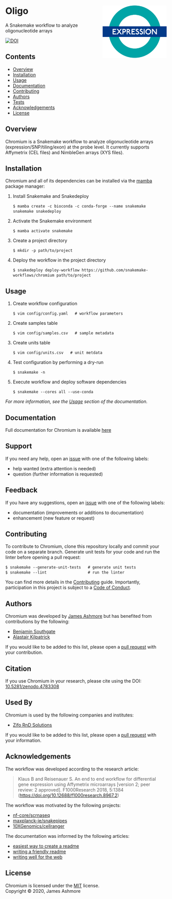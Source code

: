 # Oligo <img align="right" width="200" src="images/roundel.png">

A Snakemake workflow to analyze oligonucleotide arrays

[![DOI](https://zenodo.org/badge/287750880.svg)](https://zenodo.org/badge/latestdoi/287750880)

## Contents

* [Overview](#overview)
* [Installation](#installation)
* [Usage](#usage)
* [Documentation](#documentation)
* [Contributing](#contributing)
* [Authors](#authors)
* [Tests](#tests)
* [Acknowledgements](#acknowledgements)
* [License](#license)

## Overview

Chromium is a Snakemake workflow to analyze oligonucleotide arrays (expression/SNP/tiling/exon) at the probe level. It currently supports Affymetrix (CEL files) and NimbleGen arrays (XYS files).

## Installation

Chromium and all of its dependencies can be installed via the [mamba](https://github.com/mamba-org/mamba) package manager:

1. Install Snakemake and Snakedeploy

   ```console
   $ mamba create -c bioconda -c conda-forge --name snakemake snakemake snakedeploy
   ```

2. Activate the Snakemake environment

   ```console
   $ mamba activate snakemake
   ```

3. Create a project directory

   ```console
   $ mkdir -p path/to/project
   ```

4. Deploy the workflow in the project directory

   ```console
   $ snakedeploy deploy-workflow https://github.com/snakemake-workflows/chromium path/to/project
   ```

## Usage

1. Create workflow configuration

   ```console
   $ vim config/config.yaml   # workflow parameters
   ```

2. Create samples table

   ```console
   $ vim config/samples.csv   # sample metadata
   ```

3. Create units table

   ```console
   $ vim config/units.csv   # unit metdata
   ```

4. Test configuration by performing a dry-run

   ```console
   $ snakemake -n
   ```

5. Execute workflow and deploy software dependencies

    ```console
    $ snakemake --cores all --use-conda
    ```

*For more information, see the [Usage](workflow/documentation.md#usage) section of the documentation.*

## Documentation

Full documentation for Chromium is available [here](workflow/documentation.md)

## Support

If you need any help, open an [issue](https://github.com/jma1991/scrnaseq/issues) with one of the following labels:

- help wanted (extra attention is needed)
- question (further information is requested)

## Feedback

If you have any suggestions, open an [issue](https://github.com/jma1991/scrnaseq/issues) with one of the following labels:

- documentation (improvements or additions to documentation)
- enhancement (new feature or request)

## Contributing

To contribute to Chromium, clone this repository locally and commit your code on a separate branch. Generate unit tests for your code and run the linter before opening a pull request:

```console
$ snakemake --generate-unit-tests   # generate unit tests
$ snakemake --lint                  # run the linter
```

You can find more details in the [Contributing](CONTRIBUTING.md) guide. Importantly, participation in this project is subject to a [Code of Conduct](CODE_OF_CONDUCT.md).

## Authors

Chromium was developed by [James Ashmore](https://www.github.com/jma1991) but has benefited from contributions by the following:

- [Benjamin Southgate](#)
- [Alastair Kilpatrick](#)

If you would like to be added to this list, please open a [pull request](https://github.com/jma1991/scrnaseq/pulls) with your contribution.

## Citation

If you use Chromium in your research, please cite using the DOI: [10.5281/zenodo.4783308](https://doi.org/10.5281/zenodo.4783309)

## Used By

Chromium is used by the following companies and institutes:

- [Zifo RnD Solutions](zifornd.com)

If you would like to be added to this list, please open a [pull request](https://github.com/jma1991/scrnaseq/pulls) with your information.

## Acknowledgements

The workflow was developed according to the research article:

> Klaus B and Reisenauer S. An end to end workflow for differential gene expression using Affymetrix microarrays [version 2; peer review: 2 approved]. F1000Research 2018, 5:1384 (https://doi.org/10.12688/f1000research.8967.2)

The workflow was motivated by the following projects:

- [nf-core/scrnaseq](https://github.com/nf-core/scrnaseq)
- [maxplanck-ie/snakepipes](https://github.com/maxplanck-ie/snakepipes)
- [10XGenomics/cellranger](https://github.com/10XGenomics/cellranger)

The documentation was informed by the following articles:

- [easiest way to create a readme](https://readme.so)
- [writing a friendly readme](https://rowanmanning.com/posts/writing-a-friendly-readme/)
- [writing well for the web](https://www.gov.uk/guidance/content-design/writing-for-gov-uk)

## License

Chromium is licensed under the [MIT](LICENSE.md) license.  
Copyright &copy; 2020, James Ashmore